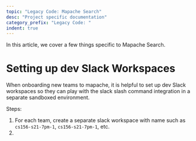 ```yaml
---
topic: "Legacy Code: Mapache Search"
desc: "Project specific documentation"
category_prefix: "Legacy Code: "
indent: true 
---
```


In this article, we cover a few things specific to Mapache Search.


# Setting up dev Slack Workspaces

When onboarding new teams to mapache, it is helpful to set up dev Slack workspaces so they can play with the slack slash command integration
in a separate sandboxed environment.

Steps:

1. For each team, create a separate slack workspace with name such as `cs156-s21-7pm-1`, `cs156-s21-7pm-1`, etc.
2. 
